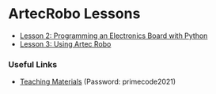 # ArtecRobo Lessons
- [Lesson 2: Programming an Electronics Board with Python](./lessons/lesson2.md)
- [Lesson 3: Using Artec Robo](./lessons/lesson3.md)

### Useful Links
- [Teaching Materials](https://www.winstarsenterprise.com/primecode-zh) (Password: primecode2021)

